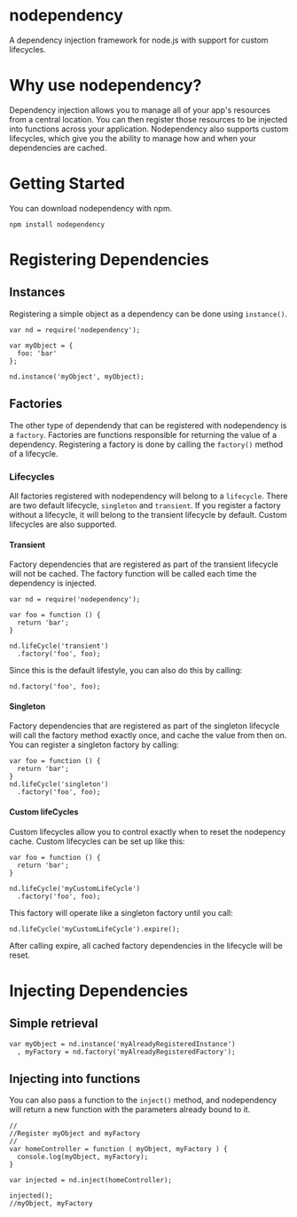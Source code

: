nodependency
============

A dependency injection framework for node.js with support for custom lifecycles.

# Why use nodependency?
Dependency injection allows you to manage all of your app's resources from a central location. You can then register those resources to be injected into functions across your application. Nodependency also supports custom lifecycles, which give you the ability to manage how and when your dependencies are cached.

# Getting Started
You can download nodependency with npm.

    npm install nodependency

# Registering Dependencies
## Instances
Registering a simple object as a dependency can be done using `instance()`.

    var nd = require('nodependency');

    var myObject = {
      foo: 'bar'
    };

    nd.instance('myObject', myObject);

## Factories
The other type of dependendy that can be registered with nodependency is a `factory`. Factories are functions responsible for returning the value of a dependency.
Registering a factory is done by calling the `factory()` method of a lifecycle.

### Lifecycles
All factories registered with nodependency will belong to a `lifecycle`.
There are two default lifecycle, `singleton` and `transient`. If you register a factory without a lifecycle, it will belong to the transient lifecycle by default.
Custom lifecycles are also supported.

#### Transient
Factory dependencies that are registered as part of the transient lifecycle will not be cached. The factory function will be called each time the dependency is injected.

    var nd = require('nodependency');

    var foo = function () {
      return 'bar';
    }

    nd.lifeCycle('transient')
      .factory('foo', foo);

Since this is the default lifestyle, you can also do this by calling:

    nd.factory('foo', foo);

#### Singleton
Factory dependencies that are registered as part of the singleton lifecycle will call the factory method exactly once, and cache the value from then on.
You can register a singleton factory by calling:

    var foo = function () {
      return 'bar';
    }
    nd.lifeCycle('singleton')
      .factory('foo', foo);

#### Custom lifeCycles
Custom lifecycles allow you to control exactly when to reset the nodepency cache. Custom lifecycles can be set up like this:

    var foo = function () {
      return 'bar';
    }

    nd.lifeCycle('myCustomLifeCycle')
      .factory('foo', foo);

This factory will operate like a singleton factory until you call:

    nd.lifeCycle('myCustomLifeCycle').expire();

After calling expire, all cached factory dependencies in the lifecycle will be reset.

# Injecting Dependencies

## Simple retrieval

    var myObject = nd.instance('myAlreadyRegisteredInstance')
      , myFactory = nd.factory('myAlreadyRegisteredFactory');

## Injecting into functions
You can also pass a function to the `inject()` method, and nodependency will return a new function with the parameters already bound to it.

    //
    //Register myObject and myFactory
    //
    var homeController = function ( myObject, myFactory ) {
      console.log(myObject, myFactory);
    }

    var injected = nd.inject(homeController);

    injected();
    //myObject, myFactory

